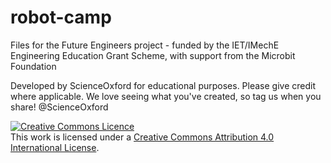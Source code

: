 # robot-camp

Files for the Future Engineers project - funded by the IET/IMechE Engineering Education Grant Scheme, with support from the Microbit Foundation

Developed by ScienceOxford for educational purposes. Please give credit where applicable. We love seeing what you've created, so tag us when you share! @ScienceOxford

<a rel="license" href="http://creativecommons.org/licenses/by/4.0/"><img alt="Creative Commons Licence" style="border-width:0" src="https://i.creativecommons.org/l/by/4.0/88x31.png" /></a><br />This work is licensed under a <a rel="license" href="http://creativecommons.org/licenses/by/4.0/">Creative Commons Attribution 4.0 International License</a>.
